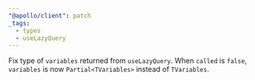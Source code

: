 ```yaml
---
"@apollo/client": patch
_tags:
  - types
  - useLazyQuery
---
```


Fix type of `variables` returned from `useLazyQuery`. When `called` is `false`, `variables` is now `Partial<TVariables>` instead of `TVariables`.
